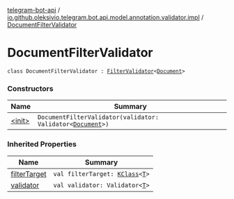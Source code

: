 [telegram-bot-api](../../index.md) / [io.github.oleksivio.telegram.bot.api.model.annotation.validator.impl](../index.md) / [DocumentFilterValidator](./index.md)

# DocumentFilterValidator

`class DocumentFilterValidator : `[`FilterValidator`](../../io.github.oleksivio.telegram.bot.api.model.annotation.validator/-filter-validator/index.md)`<`[`Document`](../../io.github.oleksivio.telegram.bot.api.model.objects.std.files/-document/index.md)`>`

### Constructors

| Name | Summary |
|---|---|
| [&lt;init&gt;](-init-.md) | `DocumentFilterValidator(validator: Validator<`[`Document`](../../io.github.oleksivio.telegram.bot.api.model.objects.std.files/-document/index.md)`>)` |

### Inherited Properties

| Name | Summary |
|---|---|
| [filterTarget](../../io.github.oleksivio.telegram.bot.api.model.annotation.validator/-filter-validator/filter-target.md) | `val filterTarget: `[`KClass`](https://kotlinlang.org/api/latest/jvm/stdlib/kotlin.reflect/-k-class/index.html)`<`[`T`](../../io.github.oleksivio.telegram.bot.api.model.annotation.validator/-filter-validator/index.md#T)`>` |
| [validator](../../io.github.oleksivio.telegram.bot.api.model.annotation.validator/-filter-validator/validator.md) | `val validator: Validator<`[`T`](../../io.github.oleksivio.telegram.bot.api.model.annotation.validator/-filter-validator/index.md#T)`>` |
